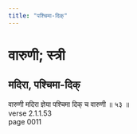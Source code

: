 ```yaml
---
title: "पश्चिमा-दिक्"
---
```


# वारुणी; स्त्री
## मदिरा, पश्चिमा-दिक्
वारुणी मदिरा ज्ञेया पश्चिमा दिक् च वारुणी ॥ ५३ ॥<br />verse 2.1.1.53<br />page 0011

